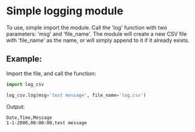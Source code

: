 # Simple logging module
To use, simple import the module. Call the 'log' function with two parameters: 'msg' and 'file_name'. The module will create a new CSV file with 'file_name' as the name, or will simply append to it if it already exists.

## Example:
Import the file, and call the function:
```py
import log_csv

log_csv.log(msg='test message', file_name='log.csv')
```
Output: 
```
Date,Time,Message
1-1-2000,00:00:00,test message
```